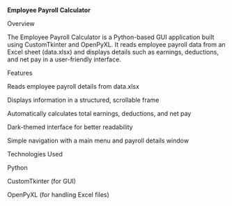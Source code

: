 **Employee Payroll Calculator**

Overview

The Employee Payroll Calculator is a Python-based GUI application built using CustomTkinter and OpenPyXL. It reads employee payroll data from an Excel sheet (data.xlsx) and displays details such as earnings, deductions, and net pay in a user-friendly interface.

Features

Reads employee payroll details from data.xlsx

Displays information in a structured, scrollable frame

Automatically calculates total earnings, deductions, and net pay

Dark-themed interface for better readability

Simple navigation with a main menu and payroll details window

Technologies Used

Python

CustomTkinter (for GUI)

OpenPyXL (for handling Excel files)

